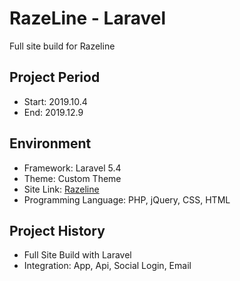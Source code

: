 RazeLine - Laravel
===================================
Full site build for Razeline
  
Project Period
----------------------
- Start: 2019.10.4
- End: 2019.12.9

## Environment
- Framework: Laravel 5.4
- Theme: Custom Theme
- Site Link: [Razeline](https://razeline.com/)
- Programming Language: PHP, jQuery, CSS, HTML

## Project History
- Full Site Build with Laravel
- Integration: App, Api, Social Login, Email
